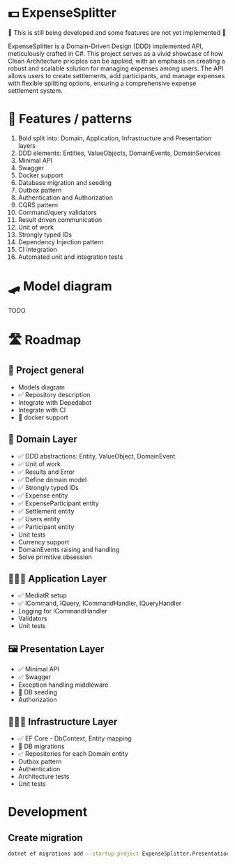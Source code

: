 ﻿# 💵 ExpenseSplitter

🚧 This is still being developed and some features are not yet implemented 🚧

ExpenseSplitter is a Domain-Driven Design (DDD) implemented API, meticulously crafted in C#. This project serves as a vivid showcase of how Clean Architecture priciples can be applied, with an emphasis on creating a robust and scalable solution for managing expenses among users. The API allows users to create settlements, add participants, and manage expenses with flexible splitting options, ensuring a comprehensive expense settlement system.

# 🦩 Features / patterns

1. Bold split into: Domain, Application, Infrastructure and Presentation layers
2. DDD elements: Entities, ValueObjects, DomainEvents, DomainServices
3. Minimal API
4. Swagger
5. Docker support
6. Database migration and seeding
7. Outbox pattern
8. Authentication and Authorization
9. CQRS pattern
10. Command/query validators
11. Result driven communication
12. Unit of work
13. Strongly typed IDs
14. Dependency Injection pattern
15. CI integration
16. Automated unit and integration tests

# 🛹 Model diagram

TODO

# 🛣️ Roadmap

## 🎯 Project general

- Models diagram
- ✅ Repository description
- Integrate with Depedabot
- Integrate with CI
- 🔄 docker support 

## 📃 Domain Layer

- ✅ DDD abstractions: Entity, ValueObject, DomainEvent
- ✅ Unit of work
- ✅ Results and Error
- ✅ Define domain model
- ✅ Strongly typed IDs
- ✅ Expense entity
- ✅ ExpenseParticipant entity
- ✅ Settlement entity
- ✅ Users entity 
- ✅ Participant entity
- Unit tests
- Currency support
- DomainEvents raising and handling
- Solve primitive obsession

## 🧑🏻‍💼 Application Layer

- ✅ MediatR setup
- ✅ ICommand, IQuery, ICommandHandler, IQueryHandler
- Logging for ICommandHandler
- Validators 
- Unit tests

## 🖼️ Presentation Layer

- ✅ Minimal API
- ✅ Swagger
- Exception handling middleware
- 🔄 DB seeding
- Authorization

## 🧑🏻‍🔧 Infrastructure Layer

- ✅ EF Core - DbContext, Entity mapping
- 🔄 DB migrations
- ✅ Repositories for each Domain entity
- Outbox pattern
- Authentication
- Architecture tests
- Unit tests

# Development

## Create migration

```sh
dotnet ef migrations add --startup-project ExpenseSplitter.Presentation.Api --project ExpenseSplitter.Infrastructure InitialCreate
```
